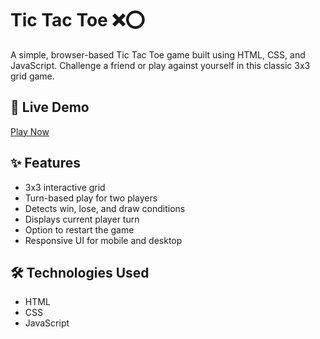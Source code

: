 # Tic Tac Toe ❌⭕️

A simple, browser-based Tic Tac Toe game built using HTML, CSS, and JavaScript. Challenge a friend or play against yourself in this classic 3x3 grid game.

## 🔗 Live Demo

[Play Now](https://shleshitha.github.io/TicTacToe/ticTacToe.html)

## ✨ Features

- 3x3 interactive grid
- Turn-based play for two players
- Detects win, lose, and draw conditions
- Displays current player turn
- Option to restart the game
- Responsive UI for mobile and desktop

## 🛠 Technologies Used

- HTML
- CSS
- JavaScript
